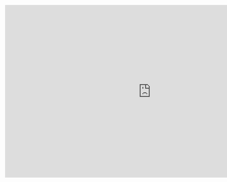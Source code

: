 <iframe src="https://docs.google.com/presentation/d/e/2PACX-1vT9T0BnhLdnel2oAunAh3sgrCevjH6WnotizLldBhkVdUSbd7NWlWAaImWW7bXna4-e7DVpTR_4Wkkp/embed?start=false&loop=false&delayms=30000" frameborder="0" width="960" height="569" allowfullscreen="true" mozallowfullscreen="true" webkitallowfullscreen="true"></iframe
